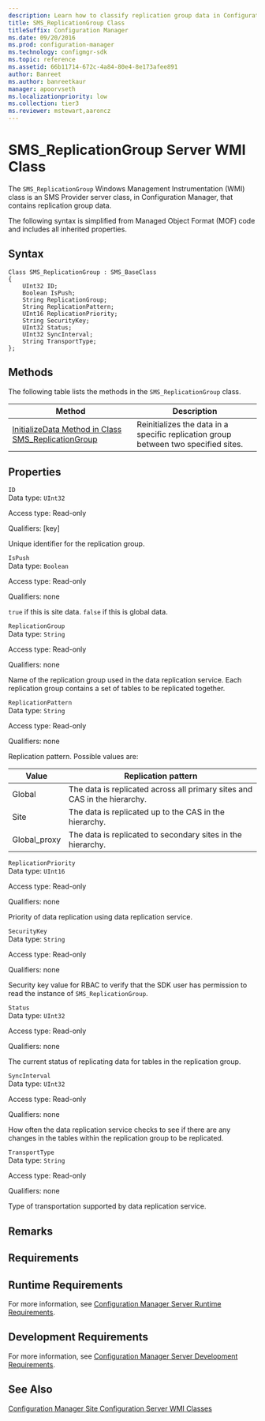 ```yaml
---
description: Learn how to classify replication group data in Configuration Manager using SMS_ReplicationGroup WMI class.
title: SMS_ReplicationGroup Class
titleSuffix: Configuration Manager
ms.date: 09/20/2016
ms.prod: configuration-manager
ms.technology: configmgr-sdk
ms.topic: reference
ms.assetid: 66b11714-672c-4a84-80e4-8e173afee891
author: Banreet
ms.author: banreetkaur
manager: apoorvseth
ms.localizationpriority: low
ms.collection: tier3
ms.reviewer: mstewart,aaroncz 
---
```

# SMS_ReplicationGroup Server WMI Class
The `SMS_ReplicationGroup` Windows Management Instrumentation (WMI) class is an SMS Provider server class, in Configuration Manager, that contains replication group data.  

 The following syntax is simplified from Managed Object Format (MOF) code and includes all inherited properties.  

## Syntax  

```  
Class SMS_ReplicationGroup : SMS_BaseClass  
{  
    UInt32 ID;  
    Boolean IsPush;  
    String ReplicationGroup;  
    String ReplicationPattern;  
    UInt16 ReplicationPriority;  
    String SecurityKey;  
    UInt32 Status;  
    UInt32 SyncInterval;  
    String TransportType;  
};  
```  

## Methods  
 The following table lists the methods in the `SMS_ReplicationGroup` class.  

|Method|Description|  
|------------|-----------------|  
|[InitializeData Method in Class SMS_ReplicationGroup](../../../../../develop/reference/core/servers/configure/initializedata-method-in-class-sms_replicationgroup.md)|Reinitializes the data in a specific replication group between two specified sites.|  

## Properties  
 `ID`  
 Data type: `UInt32`  

 Access type: Read-only  

 Qualifiers: [key]  

 Unique identifier for the replication group.  

 `IsPush`  
 Data type: `Boolean`  

 Access type: Read-only  

 Qualifiers: none  

 `true` if this is site data. `false` if this is global data.  

 `ReplicationGroup`  
 Data type: `String`  

 Access type: Read-only  

 Qualifiers: none  

 Name of the replication group used in the data replication service. Each replication group contains a set of tables to be replicated together.  

 `ReplicationPattern`  
 Data type: `String`  

 Access type: Read-only  

 Qualifiers: none  

 Replication pattern. Possible values are:  

|Value|Replication pattern|  
|-|-|  
|Global|The data is replicated across all primary sites and CAS in the hierarchy.|  
|Site|The data is replicated up to the CAS in the hierarchy.|  
|Global_proxy|The data is replicated to secondary sites in the hierarchy.|  

 `ReplicationPriority`  
 Data type: `UInt16`  

 Access type: Read-only  

 Qualifiers: none  

 Priority of data replication using data replication service.  

 `SecurityKey`  
 Data type: `String`  

 Access type: Read-only  

 Qualifiers: none  

 Security key value for RBAC to verify that the SDK user has permission to read the instance of `SMS_ReplicationGroup`.  

 `Status`  
 Data type: `UInt32`  

 Access type: Read-only  

 Qualifiers: none  

 The current status of replicating data for tables in the replication group.  

 `SyncInterval`  
 Data type: `UInt32`  

 Access type: Read-only  

 Qualifiers: none  

 How often the data replication service checks to see if there are any changes in the tables within the replication group to be replicated.  

 `TransportType`  
 Data type: `String`  

 Access type: Read-only  

 Qualifiers: none  

 Type of transportation supported by data replication service.  

## Remarks  

## Requirements  

## Runtime Requirements  
 For more information, see [Configuration Manager Server Runtime Requirements](../../../../../develop/core/reqs/server-runtime-requirements.md).  

## Development Requirements  
 For more information, see [Configuration Manager Server Development Requirements](../../../../../develop/core/reqs/server-development-requirements.md).  

## See Also  
 [Configuration Manager Site Configuration Server WMI Classes](../../../../../develop/reference/core/servers/configure/site-configuration-server-wmi-classes.md)
